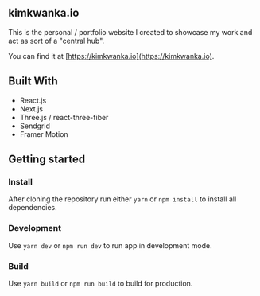 ## kimkwanka.io
This is the personal / portfolio website I created to showcase my work and act
as sort of a "central hub".

You can find it at [https://kimkwanka.io](https://kimkwanka.io).

## Built With

- React.js
- Next.js
- Three.js / react-three-fiber
- Sendgrid
- Framer Motion

## Getting started

### Install
After cloning the repository run either
``yarn`` or ``npm install`` to install all dependencies.

### Development
Use ``yarn dev`` or ``npm run dev`` to run app in development mode.

### Build
Use ``yarn build`` or ``npm run build`` to build for production.


